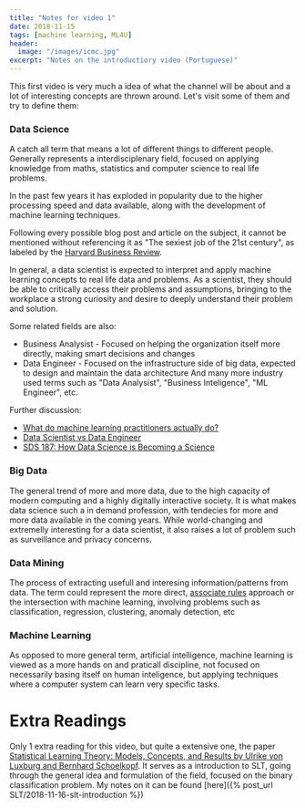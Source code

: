 ```yaml
---
title: "Notes for video 1"
date: 2018-11-15
tags: [machine learning, ML4U]
header:
  image: "/images/icmc.jpg"
excerpt: "Notes on the introductiory video (Portuguese)"
--- 
```


This first video is very much a idea of what the channel will be about and a lot of interesting concepts are thrown around. Let's visit some of them and try to define them:

### Data Science
A catch all term that means a lot of different things to different people. Generally represents a interdisciplenary field, focused on applying knowledge from maths, statistics and computer science to real life problems.

In the past few years it has exploded in popularity due to the higher processing speed and data available, along with the development of machine learning techniques. 
 
Following every possible blog post and article on the subject, it cannot be mentioned without referencing it as "The sexiest job of the 21st century", as labeled by the [Harvard Business Review](https://hbr.org/2012/10/data-scientist-the-sexiest-job-of-the-21st-century).

In general, a data scientist is expected to interpret and apply machine learning concepts to real life data and problems. As a scientist, they should be able to critically access their problems and assumptions, bringing to the workplace a strong curiosity and desire to deeply understand their problem and solution.


Some related fields are also:

* Business Analysist - Focused on helping the organization itself more directly, making smart decisions and changes 
* Data Engineer - Focused on the infrastructure side of big data, expected to design and maintain the data architecture
And many more industry used terms such as "Data Analysist", "Business Inteligence", "ML Engineer", etc.

Further discussion:
* [What do machine learning practitioners actually do?](https://www.fast.ai/2018/07/12/auto-ml-1/)
* [Data Scientist vs Data Engineer](https://www.datacamp.com/community/blog/data-scientist-vs-data-engineer)
* [SDS 187: How Data Science is Becoming a Science](https://www.superdatascience.com/data-science-becoming-a-science/)


### Big Data
The general trend of more and more data, due to the high capacity of modern computing and a highly digitally interactive society. It is what makes data science such a in demand profession, with tendecies for more and more data available in the coming years.
While world-changing and extremelly interesting for a data scientist, it also raises a lot of problem such as surveillance and privacy concerns.


### Data Mining
The process of extracting usefull and interesing information/patterns from data. The term could represent the more direct, [associate rules](https://en.wikipedia.org/wiki/Apriori_algorithm) approach or the intersection with machine learning, involving problems such as classification, regression, clustering, anomaly detection, etc


### Machine Learning
As opposed to more general term, artificial intelligence, machine learning is viewed as a more hands on and praticall discipline, not focused on necessarily basing itself on human inteligence, but applying techniques where a computer system can learn very specific tasks.


# Extra Readings
Only 1 extra reading for this video, but quite a extensive one, the paper [Statistical Learning Theory: Models, Concepts, and Results by Ulrike von Luxburg and Bernhard Schoelkopf](https://arxiv.org/pdf/0810.4752.pdf). It serves as a introduction to SLT, going through the general idea and formulation of the field, focused on the binary classification problem. My notes on it can be found [here]({% post_url SLT/2018-11-16-slt-introduction %})
